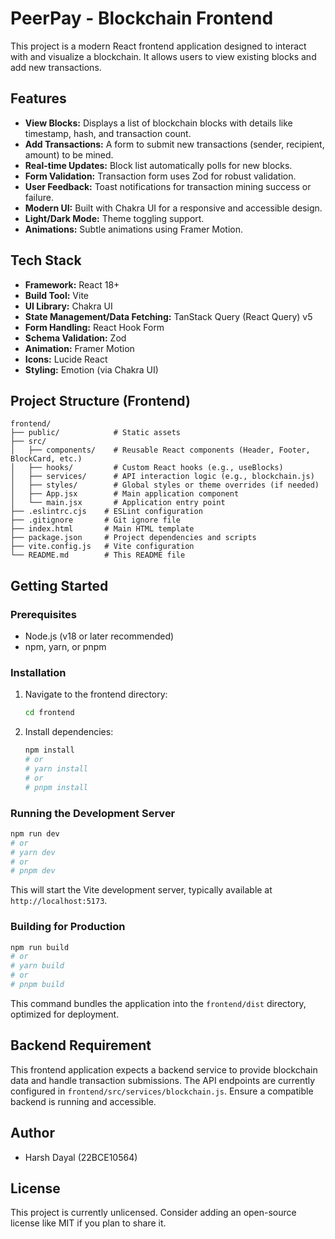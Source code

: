 # PeerPay - Blockchain Frontend

This project is a modern React frontend application designed to interact with and visualize a blockchain. It allows users to view existing blocks and add new transactions.

## Features

*   **View Blocks:** Displays a list of blockchain blocks with details like timestamp, hash, and transaction count.
*   **Add Transactions:** A form to submit new transactions (sender, recipient, amount) to be mined.
*   **Real-time Updates:** Block list automatically polls for new blocks.
*   **Form Validation:** Transaction form uses Zod for robust validation.
*   **User Feedback:** Toast notifications for transaction mining success or failure.
*   **Modern UI:** Built with Chakra UI for a responsive and accessible design.
*   **Light/Dark Mode:** Theme toggling support.
*   **Animations:** Subtle animations using Framer Motion.

## Tech Stack

*   **Framework:** React 18+
*   **Build Tool:** Vite
*   **UI Library:** Chakra UI
*   **State Management/Data Fetching:** TanStack Query (React Query) v5
*   **Form Handling:** React Hook Form
*   **Schema Validation:** Zod
*   **Animation:** Framer Motion
*   **Icons:** Lucide React
*   **Styling:** Emotion (via Chakra UI)

## Project Structure (Frontend)

```
frontend/
├── public/            # Static assets
├── src/
│   ├── components/    # Reusable React components (Header, Footer, BlockCard, etc.)
│   ├── hooks/         # Custom React hooks (e.g., useBlocks)
│   ├── services/      # API interaction logic (e.g., blockchain.js)
│   ├── styles/        # Global styles or theme overrides (if needed)
│   ├── App.jsx        # Main application component
│   └── main.jsx       # Application entry point
├── .eslintrc.cjs    # ESLint configuration
├── .gitignore       # Git ignore file
├── index.html       # Main HTML template
├── package.json     # Project dependencies and scripts
├── vite.config.js   # Vite configuration
└── README.md        # This README file
```

## Getting Started

### Prerequisites

*   Node.js (v18 or later recommended)
*   npm, yarn, or pnpm

### Installation

1.  Navigate to the frontend directory:
    ```bash
    cd frontend
    ```
2.  Install dependencies:
    ```bash
    npm install
    # or
    # yarn install
    # or
    # pnpm install
    ```

### Running the Development Server

```bash
npm run dev
# or
# yarn dev
# or
# pnpm dev
```

This will start the Vite development server, typically available at `http://localhost:5173`.

### Building for Production

```bash
npm run build
# or
# yarn build
# or
# pnpm build
```

This command bundles the application into the `frontend/dist` directory, optimized for deployment.

## Backend Requirement

This frontend application expects a backend service to provide blockchain data and handle transaction submissions. The API endpoints are currently configured in `frontend/src/services/blockchain.js`. Ensure a compatible backend is running and accessible.

## Author

*   Harsh Dayal (22BCE10564)

## License

This project is currently unlicensed. Consider adding an open-source license like MIT if you plan to share it. 